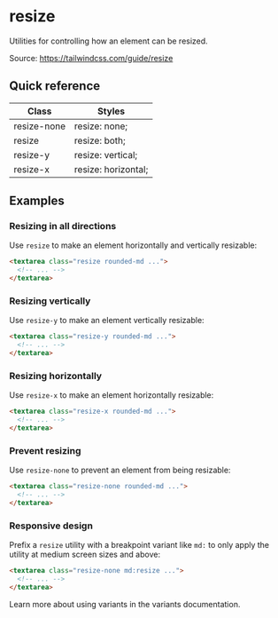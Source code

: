 # resize

Utilities for controlling how an element can be resized.

Source: https://tailwindcss.com/guide/resize

## Quick reference

| Class | Styles |
|---|---|
| resize-none | resize: none; |
| resize | resize: both; |
| resize-y | resize: vertical; |
| resize-x | resize: horizontal; |

## Examples

### Resizing in all directions

Use `resize` to make an element horizontally and vertically resizable:

```html
<textarea class="resize rounded-md ...">
  <!-- ... -->
</textarea>
```

### Resizing vertically

Use `resize-y` to make an element vertically resizable:

```html
<textarea class="resize-y rounded-md ...">
  <!-- ... -->
</textarea>
```

### Resizing horizontally

Use `resize-x` to make an element horizontally resizable:

```html
<textarea class="resize-x rounded-md ...">
  <!-- ... -->
</textarea>
```

### Prevent resizing

Use `resize-none` to prevent an element from being resizable:

```html
<textarea class="resize-none rounded-md ...">
  <!-- ... -->
</textarea>
```

### Responsive design

Prefix a `resize` utility with a breakpoint variant like `md:` to only apply the utility at medium screen sizes and above:

```html
<textarea class="resize-none md:resize ...">
  <!-- ... -->
</textarea>
```

Learn more about using variants in the variants documentation.
